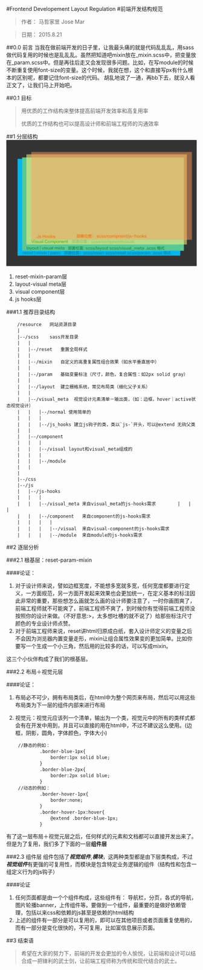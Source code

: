 #Frontend Developement Layout Regulation
#前端开发结构规范
>作者： 马哲家昱 Jose Mar

>日期： 2015.8.21

##0.0 前言
当我在做前端开发的日子里，让我最头痛的就是代码乱乱乱，用sass做代码复用的时候也是乱乱乱。虽然把知道吧mixin放在_mixin.scss中，把变量放在_param.scss中。但是再往后走又会发现很多问题。比如，在写module的时候不断重复使用font-size的变量。这个时候，我就在想，这个和直接写px有什么根本的区别呢，都要记住font-size的代码。
胡乱地说了一通，再bb下去，就没人看正文了，让我们马上开始吧。

##0.1 目标
>用优质的工作结构来整体提高前端开发效率和高复用率
>
>优质的工作结构也可以提高设计师和前端工程师的沟通效率

##1 分层结构
![Alt text](resource/Frontend-Developement-Layout.png)
>
1. reset-mixin-param层
2. layout-visual meta层
3. visual component层
4. js hooks层

###1.1 推荐目录结构

		/resource	网站资源目录
		|
		|--/scss	sass开发目录
		|	|
		|	|--/reset	重置全局样式
		|	|
		|	|--/mixin	自定义的高重复属性组合效果（如水平垂直居中）
		|	|
		|	|--/param	基础变量标注（尺寸，颜色，复合属性：如2px solid gray）
		|	|
		|	|--/layout	建立栅格系统，常见布局类（细化父子关系）
		|	|
		|	|--/visual_meta  视觉设计元素清单－输出类，（如：边框，hover｜active状态视觉设计）
		|	|	|--/normal 使用简单的
		|	|	|
		|	|	|--/js_hooks 建立js钩子的类，类以`js-`开头，可以@extend 无钩父类
		|	|
		|	|--/component
		|	|	|
		|	|	|--/visual layout和visual_meta组成的
		|	|	|
		|	|	|--/module
		|	|	
		|	
		|--/css
		|--/js
		|	|--/js-hooks
		|	|	|
		|	|	|--/visual_meta 来自visual_meta的js-hooks需求		|	|	|
		|	|	|--/component	来自component的js-hooks需求
		|	|	|	|
		|	|	|	|--/visual  来自visual-component的js-hooks需求
		|	|	|	|--/module	来自module的js-hooks需求
		
##2 逐层分析

###2.1 根基层：reset-param-mixin

####论证：
1. 对于设计师来说，譬如边框宽度，不能想多宽就多宽，任何宽度都要进行定义，一方面规范，另一方面开发起来效果也会更加统一，在定义基本的标注因此非常的重要，那些想怎么画就怎么画的设计师要注意了，一时你画图爽了，前端工程师就不可能爽了，前端工程师不爽了，到时候你有觉得前端工程师没按照你的设计来做。（不好意思:>，太多想吐槽的就不说了）给那些标注尺寸颜色的专业设计师点赞。
2. 对于前端工程师来说，reset讲html归原成白纸，套入设计师定义的变量之后不会因为浏览器内置变量走形，mixin让组合属性效果变的更加简单。比如你要写一个生成一个小三角，然后用的比较多的话，可以写成mixin。

这三个小伙伴构成了我们的根基层。

###2.2 布局＋视觉元层

####论证：
1. 布局必不可少，拥有布局类后，在html中为整个网页来布局，然后可以用这些布局类为下一层的组件内部来进行布局
2. 视觉元：视觉元应该列一个清单，输出为一个类，视觉元中的所有的类样式都会有在开发中用到，并且可以直接的用在html中，不过不建议这么使用。(边框，阴影，圆角，字体颜色，字体大小)

		//静态的例如：
				.border-blue-1px{
					border:1px solid blue;
				} 
				.border-blue-2px{
					border:2px solid blue;
				}
		//动态的例如：
				.border-hover-1px{
					border:none;
				}
				.border-hover-1px:hover{
					@extend .border-blue-1px;
				}
				
有了这一层布局＋视觉元层之后，任何样式的元素和文档都可以直接开发出来了。但是为了复用，我们多了下面的一层**组件层**

###2.3 组件层
组件包括了***视觉组件***,***模块***，这两种类型都是由下层类构成，不过***视觉组件***有更强的可复用性，而模块是包含特定业务逻辑的组件（结构性和包含一组定义行为的js钩子）

####论证
1. 任何页面都是由一个个组件构成，这些组件有：
导航栏，分页，各式的导航，图片轮播banner，上传组件等。要做到一个组件，最重要的是做好依赖管理，包括以来css和依赖的js甚至是依赖的html结构
2. 上述的组件有一部分是可以复用的，即可以在其他项目或者页面重复使用的，而有一部分是变化很快的，不可复用，比如富信息展示页面。

##3 结束语
> 希望在大家的努力下，前端的开发会更加的令人愉悦，让前端和设计可以结合成一把锋利的武士剑，让前端工程师称为传统和现代结合的武士。























